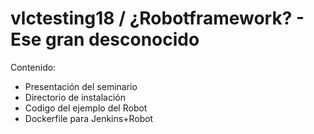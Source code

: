 # vlctesting18 / ¿Robotframework? - Ese gran desconocido

Contenido:
- Presentación del seminario
- Directorio de instalación
- Codigo del ejemplo del Robot
- Dockerfile para Jenkins+Robot
